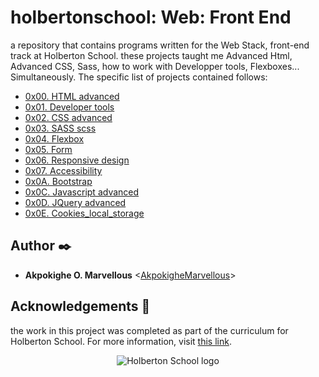 # holbertonschool: Web: Front End

a repository that contains programs written for the Web Stack, front-end track at Holberton School.  these projects taught me Advanced Html, Advanced CSS, Sass, how to work with Developper tools, Flexboxes... Simultaneously. The specific list of projects contained follows:

* [0x00. HTML advanced](./0x00-html_advanced)
* [0x01. Developer tools](./0x01-developer_tools)
* [0x02. CSS advanced](./0x02-CSS_advanced)
* [0x03. SASS scss](./0x03-sass_scss)
* [0x04. Flexbox](./0x04-flexbox)
* [0x05. Form](./0x05-form)
* [0x06. Responsive design](./0x06-responsive_design)
* [0x07. Accessibility](./0x07-accessibility)
* [0x0A. Bootstrap](./0x0A-Bootstrap)
* [0x0C. Javascript advanced](./0x0C-Javascript_advanced)
* [0x0D. JQuery advanced](./0x0D-JQuery_advanced)
* [0x0E. Cookies_local_storage](./0x0E-Cookies_local_storage)

## Author :black_nib:

* **Akpokighe O. Marvellous** <[AkpokigheMarvellous](https://github.com/AkpokigheMarvellous)>

## Acknowledgements :pray:

the work in this project was completed as part of the curriculum for
Holberton School. For more information, visit
[this link](https://www.alxschool.com/).

<p align="center">
  <img src="http://www.alx.com/alx-logo.png"
       alt="Holberton School logo"
  >
</p>